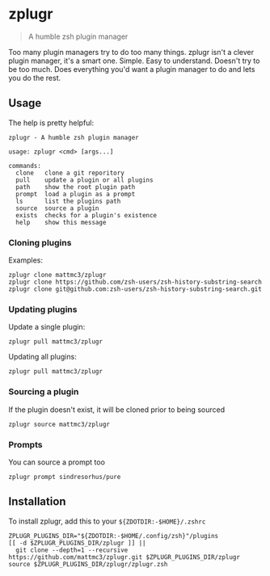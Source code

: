 # zplugr

> A humble zsh plugin manager

Too many plugin managers try to do too many things.
zplugr isn't a clever plugin manager, it's a smart one.
Simple. Easy to understand. Doesn't try to be too much.
Does everything you'd want a plugin manager to do and lets you do the rest.

## Usage

The help is pretty helpful:

```shell
zplugr - A humble zsh plugin manager

usage: zplugr <cmd> [args...]

commands:
  clone   clone a git reporitory
  pull    update a plugin or all plugins
  path    show the root plugin path
  prompt  load a plugin as a prompt
  ls      list the plugins path
  source  source a plugin
  exists  checks for a plugin's existence
  help    show this message
```

### Cloning plugins

Examples:

```
zplugr clone mattmc3/zplugr
zplugr clone https://github.com/zsh-users/zsh-history-substring-search
zplugr clone git@github.com:zsh-users/zsh-history-substring-search.git
```

### Updating plugins

Update a single plugin:

```
zplugr pull mattmc3/zplugr
```

Updating all plugins:

```
zplugr pull mattmc3/zplugr
```

### Sourcing a plugin

If the plugin doesn't exist, it will be cloned prior to being sourced

```
zplugr source mattmc3/zplugr
```

### Prompts

You can source a prompt too

```
zplugr prompt sindresorhus/pure
```

## Installation

To install zplugr, add this to your `${ZDOTDIR:-$HOME}/.zshrc`

```shell
ZPLUGR_PLUGINS_DIR="${ZDOTDIR:-$HOME/.config/zsh}"/plugins
[[ -d $ZPLUGR_PLUGINS_DIR/zplugr ]] ||
  git clone --depth=1 --recursive https://github.com/mattmc3/zplugr.git $ZPLUGR_PLUGINS_DIR/zplugr
source $ZPLUGR_PLUGINS_DIR/zplugr/zplugr.zsh
```
